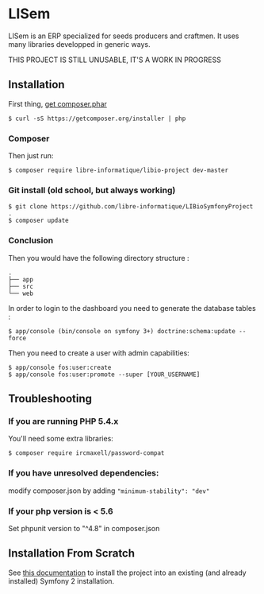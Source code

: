 LISem
===================

LISem is an ERP specialized for seeds producers and craftmen. It uses many libraries developped in generic ways.

THIS PROJECT IS STILL UNUSABLE, IT'S A WORK IN PROGRESS

Installation
------------

First thing, [get composer.phar](https://getcomposer.org/download/)

```
$ curl -sS https://getcomposer.org/installer | php
```

### Composer

Then just run:

```
$ composer require libre-informatique/libio-project dev-master
```

### Git install (old school, but always working)

```
$ git clone https://github.com/libre-informatique/LIBioSymfonyProject .
$ composer update
```

### Conclusion

Then you would have the following directory structure :

```
.
├── app
├── src
└── web
```

In order to login to the dashboard you need to generate the database tables  :

```
$ app/console (bin/console on symfony 3+) doctrine:schema:update --force
```

Then you need to create a user with admin capabilities:

```
$ app/console fos:user:create
$ app/console fos:user:promote --super [YOUR_USERNAME]
```

Troubleshooting
---------------

### If you are running PHP 5.4.x

You'll need some extra libraries:

```
$ composer require ircmaxell/password-compat
```

### If you have unresolved dependencies:

modify composer.json by adding ```"minimum-stability": "dev"```

### If your php version is < 5.6

Set phpunit version to "^4.8" in composer.json 

Installation From Scratch
-------------------------
 
See [this documentation](README-FROM-SCRATCH.md) to install the project into an existing (and already installed) Symfony 2 installation.
